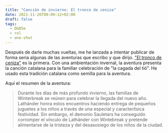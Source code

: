 ```yaml
---
title: "Canción de invierno: El tronco de ceniza"
date: 2021-11-26T00:09:12+02:00
draft: false
tags:
  - D&D5e
  - rol
  - one-shot
---
```


Después de darle muchas vueltas, me he lanzada a intentar publicar de forma seria algunas de las aventuras que escribo y que dirijo. ["El tronco de ceniza"](https://www.dmsguild.com/product/378158/El-tronco-de-ceniza) es la primera. Con una ambientación invernal, la aventura presenta la canción catalana para la familiar celebración de "la cagada del tió". He usado esta tradición catalana como semilla para la aventura.

Aquí el resumen de la aventura:

> Durante los días de más profundo invierno, las familias de Winterbreak se reúnen para celebrar la llegada del nuevo año. Lathánder honra estos encuentros haciendo entrega de pequeños juguetes a los niños a través de una especial y caracterítsica festividad. Sin embargo, el demonio Sauletars ha conseguido corromper el vínculo de Lathánder con Wintebreak y pretende alimentarse de la tristeza y del desasosiego de los niños de la ciudad.